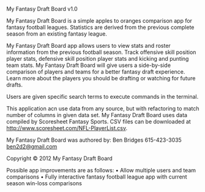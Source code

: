 My Fantasy Draft Board v1.0

My Fantasy Draft Board is a simple apples to oranges comparison app for fantasy football leagues. Statistics are derived from the previous complete season from an existing fantasy league.

My Fantasy Draft Board app allows users to view stats and roster information from the previous football season. Track offensive skill position player stats, defensive skill position player stats and kicking and punting team stats. My Fantasy Draft Board will give users a side-by-side comparison of players and teams for a better fantasy draft experience. Learn more about the players you should be drafting or watching for future drafts.

Users are given specific search terms to execute commands in the terminal.

This application acn use data from any source, but with refactoring to match number of columns in given data set. My Fantasy Draft Board uses data compiled by Scoresheet Fantasy Sports. CSV files can be downloaded at http://www.scoresheet.com/NFL-PlayerList.csv.

My Fantasy Draft Board was authored by:
Ben Bridges
615-423-3035
ben2d2@gmail.com

Copyright © 2012 My Fantasy Draft Board

Possible app improvements are as follows:
• Allow multiple users and team comparisons
• Fully interactive fantasy football league app with current season win-loss comparisons


